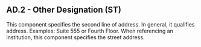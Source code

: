 ## AD.2 - Other Designation (ST)

This component specifies the second line of address. In general, it qualifies address. Examples: Suite 555 or Fourth Floor. When referencing an institution, this component specifies the street address.
